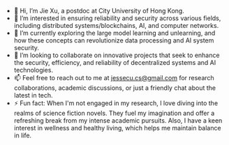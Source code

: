- 👋 Hi, I’m Jie Xu, a postdoc at City University of Hong Kong.
- 👀 I’m interested in ensuring reliability and security across various fields, including distributed systems/blockchains, AI, and computer networks. 
- 🌱 I’m currently exploring the large model learning and unlearning, and how these concepts can revolutionize data processing and AI system security.
- 💞️ I’m looking to collaborate on innovative projects that seek to enhance the security, efficiency, and reliability of decentralized systems and AI technologies.
- 📫 Feel free to reach out to me at jessecu.cs@gmail.com for research collaborations, academic discussions, or just a friendly chat about the latest in tech.
- ⚡ Fun fact: When I'm not engaged in my research, I love diving into the realms of science fiction novels. They fuel my imagination and offer a refreshing break from my intense academic pursuits. Also, I have a keen interest in wellness and healthy living, which helps me maintain balance in life.
